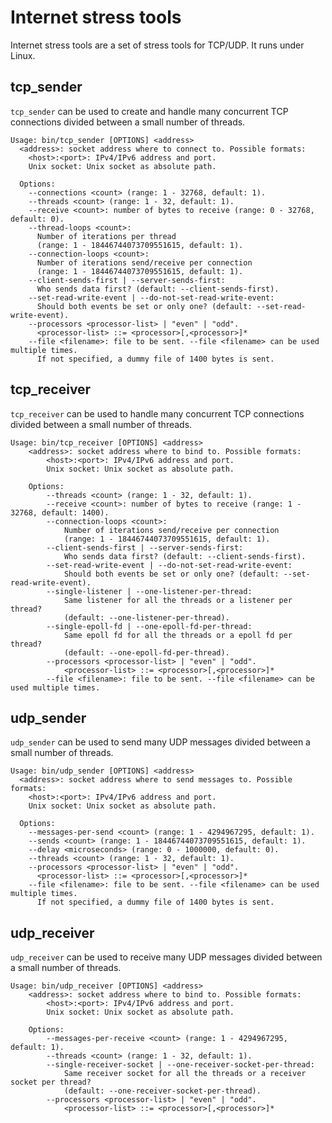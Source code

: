 Internet stress tools
=====================

Internet stress tools are a set of stress tools for TCP/UDP. It runs under Linux.

## tcp\_sender
`tcp_sender` can be used to create and handle many concurrent TCP connections divided between a small number of threads.

```
Usage: bin/tcp_sender [OPTIONS] <address>
  <address>: socket address where to connect to. Possible formats:
    <host>:<port>: IPv4/IPv6 address and port.
    Unix socket: Unix socket as absolute path.

  Options:
    --connections <count> (range: 1 - 32768, default: 1).
    --threads <count> (range: 1 - 32, default: 1).
    --receive <count>: number of bytes to receive (range: 0 - 32768, default: 0).
    --thread-loops <count>:
      Number of iterations per thread
      (range: 1 - 18446744073709551615, default: 1).
    --connection-loops <count>:
      Number of iterations send/receive per connection
      (range: 1 - 18446744073709551615, default: 1).
    --client-sends-first | --server-sends-first:
      Who sends data first? (default: --client-sends-first).
    --set-read-write-event | --do-not-set-read-write-event:
      Should both events be set or only one? (default: --set-read-write-event).
    --processors <processor-list> | "even" | "odd".
      <processor-list> ::= <processor>[,<processor>]*
    --file <filename>: file to be sent. --file <filename> can be used multiple times.
      If not specified, a dummy file of 1400 bytes is sent.
```


## tcp\_receiver
`tcp_receiver` can be used to handle many concurrent TCP connections divided between a small number of threads.

```
Usage: bin/tcp_receiver [OPTIONS] <address>
	<address>: socket address where to bind to. Possible formats:
		<host>:<port>: IPv4/IPv6 address and port.
		Unix socket: Unix socket as absolute path.

	Options:
		--threads <count> (range: 1 - 32, default: 1).
		--receive <count>: number of bytes to receive (range: 1 - 32768, default: 1400).
		--connection-loops <count>:
			Number of iterations send/receive per connection
			(range: 1 - 18446744073709551615, default: 1).
		--client-sends-first | --server-sends-first:
			Who sends data first? (default: --client-sends-first).
		--set-read-write-event | --do-not-set-read-write-event:
			Should both events be set or only one? (default: --set-read-write-event).
		--single-listener | --one-listener-per-thread:
			Same listener for all the threads or a listener per thread?
			(default: --one-listener-per-thread).
		--single-epoll-fd | --one-epoll-fd-per-thread:
			Same epoll fd for all the threads or a epoll fd per thread?
			(default: --one-epoll-fd-per-thread).
		--processors <processor-list> | "even" | "odd".
			<processor-list> ::= <processor>[,<processor>]*
		--file <filename>: file to be sent. --file <filename> can be used multiple times.
```

## udp\_sender
`udp_sender` can be used to send many UDP messages divided between a small number of threads.

```
Usage: bin/udp_sender [OPTIONS] <address>
  <address>: socket address where to send messages to. Possible formats:
    <host>:<port>: IPv4/IPv6 address and port.
    Unix socket: Unix socket as absolute path.

  Options:
    --messages-per-send <count> (range: 1 - 4294967295, default: 1).
    --sends <count> (range: 1 - 18446744073709551615, default: 1).
    --delay <microseconds> (range: 0 - 1000000, default: 0).
    --threads <count> (range: 1 - 32, default: 1).
    --processors <processor-list> | "even" | "odd".
      <processor-list> ::= <processor>[,<processor>]*
    --file <filename>: file to be sent. --file <filename> can be used multiple times.
      If not specified, a dummy file of 1400 bytes is sent.
```

## udp\_receiver
`udp_receiver` can be used to receive many UDP messages divided between a small number of threads.

```
Usage: bin/udp_receiver [OPTIONS] <address>
	<address>: socket address where to bind to. Possible formats:
		<host>:<port>: IPv4/IPv6 address and port.
		Unix socket: Unix socket as absolute path.

	Options:
		--messages-per-receive <count> (range: 1 - 4294967295, default: 1).
		--threads <count> (range: 1 - 32, default: 1).
		--single-receiver-socket | --one-receiver-socket-per-thread:
			Same receiver socket for all the threads or a receiver socket per thread?
			(default: --one-receiver-socket-per-thread).
		--processors <processor-list> | "even" | "odd".
			<processor-list> ::= <processor>[,<processor>]*
```
